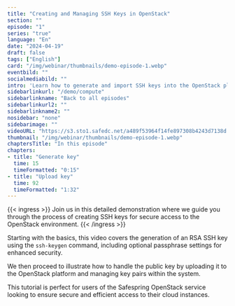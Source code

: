 ```yaml
---
title: "Creating and Managing SSH Keys in OpenStack"
section: ""
episode: "1"
series: "true"
language: "En"
date: "2024-04-19"
draft: false
tags: ["English"]
card: "/img/webinar/thumbnails/demo-episode-1.webp"
eventbild: ""
socialmediabild: ""
intro: 'Learn how to generate and import SSH keys into the OpenStack platform with this step-by-step video tutorial.'
sidebarlinkurl: "/demo/compute"
sidebarlinkname: "Back to all episodes"
sidebarlinkurl2: ""
sidebarlinkname2: ""
nosidebar: "none"
sidebarimage: ""
videoURL: "https://s3.sto1.safedc.net/a489f53964f14fe897308b4243d7138d:processedvideos/safespring-demo-episode-1-generating-key_2/master.m3u8"
thumbnail: "/img/webinar/thumbnails/demo-episode-1.webp"
chaptersTitle: "In this episode"
chapters:
- title: "Generate key"
  time: 15
  timeFormatted: "0:15"
- title: "Upload key"
  time: 92
  timeFormatted: "1:32"
---
```


{{< ingress >}}
Join us in this detailed demonstration where we guide you through the process of creating SSH keys for secure access to the OpenStack environment. 
{{< /ingress >}}

Starting with the basics, this video covers the generation of an RSA SSH key using the `ssh-keygen` command, including optional passphrase settings for enhanced security. 

We then proceed to illustrate how to handle the public key by uploading it to the OpenStack platform and managing key pairs within the system. 

This tutorial is perfect for users of the Safespring OpenStack service looking to ensure secure and efficient access to their cloud instances.